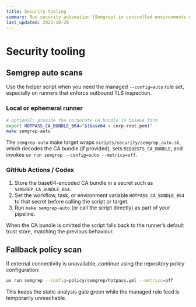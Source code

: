 ```yaml
---
title: Security tooling
summary: Run security automation (Semgrep) in controlled environments with custom CA bundles.
last_updated: 2025-10-28
---
```


# Security tooling

## Semgrep auto scans

Use the helper script when you need the managed `--config=auto` rule set, especially on runners that enforce outbound TLS inspection.

### Local or ephemeral runner

```bash
# optional: provide the corporate CA bundle in base64 form
export HOTPASS_CA_BUNDLE_B64="$(base64 < corp-root.pem)"
make semgrep-auto
```

The `semgrep-auto` make target wraps `scripts/security/semgrep_auto.sh`, which decodes the CA bundle (if provided), sets `REQUESTS_CA_BUNDLE`, and invokes `uv run semgrep --config=auto --metrics=off`.

### GitHub Actions / Codex

1. Store the base64-encoded CA bundle in a secret such as `SEMGREP_CA_BUNDLE_B64`.
2. Set the workflow, task, or environment variable `HOTPASS_CA_BUNDLE_B64` to that secret before calling the script or target.
3. Run `make semgrep-auto` (or call the script directly) as part of your pipeline.

When the CA bundle is omitted the script falls back to the runner’s default trust store, matching the previous behaviour.

## Fallback policy scan

If external connectivity is unavailable, continue using the repository policy configuration:

```bash
uv run semgrep --config=policy/semgrep/hotpass.yml --metrics=off
```

This keeps the static analysis gate green while the managed rule feed is temporarily unreachable.
